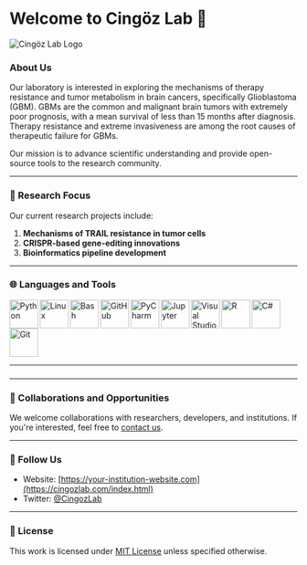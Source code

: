 # Welcome to Cingöz Lab 🌟

![Cingöz Lab Logo](7link)

### About Us
Our laboratory is interested in exploring the mechanisms of therapy resistance and tumor metabolism in brain cancers, specifically Glioblastoma (GBM). GBMs are the common and malignant brain tumors with extremely poor prognosis, with a mean survival of less than 15 months after diagnosis. Therapy resistance and extreme invasiveness are among the root causes of therapeutic failure for GBMs.

Our mission is to advance scientific understanding and provide open-source tools to the research community.

---

### 🔬 Research Focus
Our current research projects include:
1. **Mechanisms of TRAIL resistance in tumor cells** 
2. **CRISPR-based gene-editing innovations**
3. **Bioinformatics pipeline development**

---

### 🌐 Languages and Tools
<img align="left" alt="Python" width="50px" src="https://cdn.jsdelivr.net/gh/devicons/devicon/icons/python/python-original.svg" />
<img align="left" alt="Linux" width="50px" src="https://cdn.jsdelivr.net/gh/devicons/devicon/icons/linux/linux-original.svg" />
<img align="left" alt="Bash" width="50px" src="https://cdn.jsdelivr.net/gh/devicons/devicon/icons/bash/bash-plain.svg" />
<img align="left" alt="GitHub" width="50px" src="https://cdn.jsdelivr.net/gh/devicons/devicon/icons/github/github-original.svg" />
<img align="left" alt="PyCharm" width="50px" src="https://cdn.jsdelivr.net/gh/devicons/devicon/icons/pycharm/pycharm-original.svg" />
<img align="left" alt="Jupyter" width="50px" src="https://cdn.jsdelivr.net/gh/devicons/devicon/icons/jupyter/jupyter-original-wordmark.svg" />
<img align="left" alt="Visual Studio" width="50px" src="https://cdn.jsdelivr.net/gh/devicons/devicon/icons/visualstudio/visualstudio-plain.svg" />
<img align="left" alt="R" width="50px" src="https://cdn.jsdelivr.net/gh/devicons/devicon/icons/r/r-original.svg" />
<img align="left" alt="C#" width="50px" src="https://cdn.jsdelivr.net/gh/devicons/devicon/icons/csharp/csharp-original.svg" />
<img align="left" alt="Git" width="50px" src="https://cdn.jsdelivr.net/gh/devicons/devicon/icons/git/git-original.svg" />

<br clear="left"/>

---
### 

---

### 🤝 Collaborations and Opportunities
We welcome collaborations with researchers, developers, and institutions. If you're interested, feel free to [contact us](mailto:your-email@example.com).

---

### 🔗 Follow Us
- Website: [https://your-institution-website.com](https://cingozlab.com/index.html)
- Twitter: [@CingozLab](https://x.com/ACingozLab)

---

### 📝 License
This work is licensed under [MIT License](link-to-license) unless specified otherwise.

